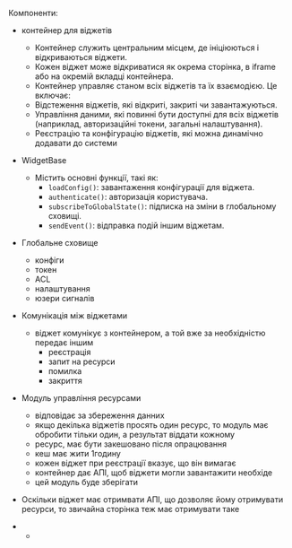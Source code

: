 Компоненти:
* контейнер для віджетів
	* Контейнер служить центральним місцем, де ініціюються і відкриваються віджети.
	- Кожен віджет може відкриватися як окрема сторінка, в iframe або на окремій вкладці контейнера.
	- Контейнер управляє станом всіх віджетів та їх взаємодією. Це включає:
    - Відстеження віджетів, які відкриті, закриті чи завантажуються.
    - Управління даними, які повинні бути доступні для всіх віджетів (наприклад, авторизаційні токени, загальні налаштування).
    - Реєстрацію та конфігурацію віджетів, які можна динамічно додавати до системи
* WidgetBase
	* Містить основні функції, такі як:
		- `loadConfig()`: завантаження конфігурації для віджета.
		- `authenticate()`: авторизація користувача.
		- `subscribeToGlobalState()`: підписка на зміни в глобальному сховищі.
		- `sendEvent()`: відправка подій іншим віджетам.
* Глобальне сховище
	* конфіги
	* токен
	* ACL
	* налаштування
	* юзери сигналів
* Комунікація між віджетами
	* віджет комунікує з контейнером, а той вже за необхідністю передає іншим
		* реєстрація
		* запит на ресурси
		* помилка
		* закриття
* Модуль управління ресурсами
	* відповідає за збереження данних
	* якщо декілька віджетів просять один ресурс, то модуль має обробити тільки один, а результат віддати кожному
	* ресурс, має бути закешовано після опрацювання
	* кеш має жити 1годину
	* кожен віджет при реєстрації вказує, що він вимагає
	* контейнер дає АПІ, щоб віджети могли завантажити необхіде
	* цей модуль буде зберігати 
* Оскільки віджет має отримвати АПІ, що дозволяє йому отримувати ресурси, то звичайна сторінка теж має отримувати таке


* *
